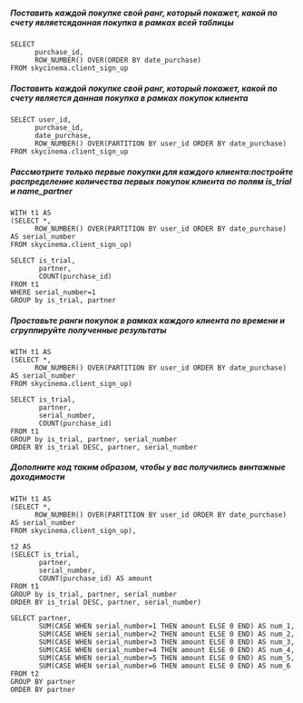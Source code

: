 ##### Поставить каждой покупке свой ранг, который покажет, какой по счету являетсяданная покупка в рамках всей таблицы 

```
SELECT 
      purchase_id, 
      ROW_NUMBER() OVER(ORDER BY date_purchase)
FROM skycinema.client_sign_up

```
##### Поставить каждой покупке свой ранг, который покажет, какой по счету является данная покупка в рамках покупок клиента

```
SELECT user_id,
      purchase_id, 
      date_purchase,
      ROW_NUMBER() OVER(PARTITION BY user_id ORDER BY date_purchase)
FROM skycinema.client_sign_up

```
##### Рассмотрите только первые покупки для каждого клиента:постройте распределение количества первых покупок клиента по полям is_trial и name_partner

```
WITH t1 AS 
(SELECT *,
      ROW_NUMBER() OVER(PARTITION BY user_id ORDER BY date_purchase) AS serial_number
FROM skycinema.client_sign_up)

SELECT is_trial,
       partner,
       COUNT(purchase_id)
FROM t1
WHERE serial_number=1
GROUP by is_trial, partner
```

##### Проставьте ранги покупок в рамках каждого клиента по времени и сгруппируйте полученные результаты

```
WITH t1 AS 
(SELECT *,
      ROW_NUMBER() OVER(PARTITION BY user_id ORDER BY date_purchase) AS serial_number
FROM skycinema.client_sign_up)

SELECT is_trial,
       partner,
       serial_number,
       COUNT(purchase_id)
FROM t1
GROUP by is_trial, partner, serial_number
ORDER BY is_trial DESC, partner, serial_number

```
##### Дополните код таким образом, чтобы у вас получились винтажные доходимости

```
WITH t1 AS 
(SELECT *,
      ROW_NUMBER() OVER(PARTITION BY user_id ORDER BY date_purchase) AS serial_number
FROM skycinema.client_sign_up),

t2 AS 
(SELECT is_trial,
       partner,
       serial_number,
       COUNT(purchase_id) AS amount
FROM t1
GROUP by is_trial, partner, serial_number
ORDER BY is_trial DESC, partner, serial_number)

SELECT partner, 
       SUM(CASE WHEN serial_number=1 THEN amount ELSE 0 END) AS num_1,
       SUM(CASE WHEN serial_number=2 THEN amount ELSE 0 END) AS num_2,
       SUM(CASE WHEN serial_number=3 THEN amount ELSE 0 END) AS num_3,
       SUM(CASE WHEN serial_number=4 THEN amount ELSE 0 END) AS num_4,
       SUM(CASE WHEN serial_number=5 THEN amount ELSE 0 END) AS num_5,
       SUM(CASE WHEN serial_number=6 THEN amount ELSE 0 END) AS num_6
FROM t2
GROUP BY partner
ORDER BY partner
```